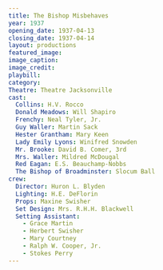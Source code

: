 ```yaml
---
title: The Bishop Misbehaves
year: 1937
opening_date: 1937-04-13
closing_date: 1937-04-14
layout: productions
featured_image: 
image_caption:
image_credit:
playbill: 
category: 
Theatre: Theatre Jacksonville
cast:
  Collins: H.V. Rocco
  Donald Meadows: Will Shapiro
  Frenchy: Neal Tyler, Jr.
  Guy Waller: Martin Sack
  Hester Grantham: Mary Keen
  Lady Emily Lyons: Winifred Snowden
  Mr. Brooke: David B. Comer, 3rd
  Mrs. Waller: Mildred McDougal
  Red Eagan: E.S. Beauchamp-Nobbs
  The Bishop of Broadminster: Slocum Ball
crew:
  Director: Huron L. Blyden
  Lighting: H.E. DeFlorin
  Props: Maxine Swisher
  Set Design: Mrs. R.H.H. Blackwell
  Setting Assistant: 
    - Grace Martin
    - Herbert Swisher
    - Mary Courtney
    - Ralph W. Cooper, Jr.
    - Stokes Perry
---
```

